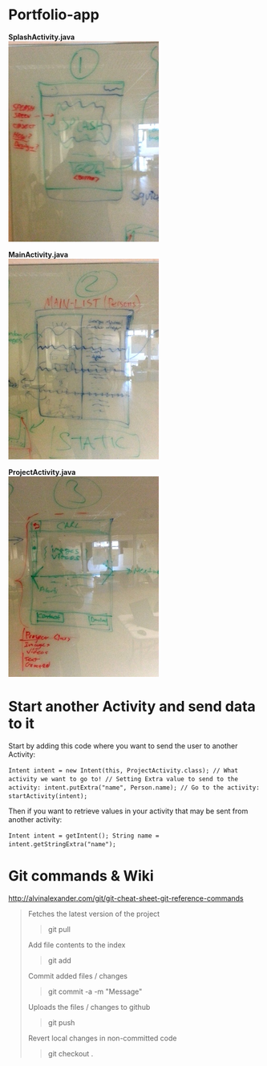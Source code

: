 Portfolio-app
=============

**SplashActivity.java**  
![Image](/Pictures/20131003_160544.jpg)

**MainActivity.java**  
![Image](/Pictures/20131003_160552.jpg)

**ProjectActivity.java**  
![Image](/Pictures/20131003_160557.jpg)

Start another Activity and send data to it
==========================================

Start by adding this code where you want to
send the user to another Activity:

`
Intent intent = new Intent(this, ProjectActivity.class); // What activity we want to go to!
// Setting Extra value to send to the activity:
intent.putExtra("name", Person.name);
// Go to the activity:
startActivity(intent);
`

Then if you want to retrieve values in your activity that may be sent from another activity:

`
Intent intent = getIntent();
String name = intent.getStringExtra("name");
`

Git commands & Wiki
===================

<http://alvinalexander.com/git/git-cheat-sheet-git-reference-commands>

> Fetches the latest version of the project
> > git pull
>
> Add file contents to the index
> > git add <file>
>
> Commit added files / changes
> >git commit -a -m "Message"
>
> Uploads the files / changes to github
> > git push
>
> Revert local changes in non-committed code
> > git checkout .
